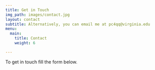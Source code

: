 ```yaml
---
title: Get in Touch
img_path: images/contact.jpg
layout: contact
subtitle: Alternatively, you can email me at pc4qq@virginia.edu
menu:
  main:
    title: Contact
    weight: 6

---
```

To get in touch fill the form below.